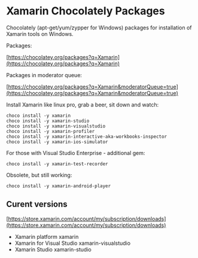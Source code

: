 # Xamarin Chocolately Packages

Chocolately (apt-get/yum/zypper for Windows) packages for installation of 
Xamarin tools on Windows.

Packages:

[https://chocolatey.org/packages?q=Xamarin](https://chocolatey.org/packages?q=Xamarin)

Packages in moderator queue:

[https://chocolatey.org/packages?q=Xamarin&moderatorQueue=true](https://chocolatey.org/packages?q=Xamarin&moderatorQueue=true)

Install Xamarin like linux pro, grab a beer, sit down and watch:

	choco install -y xamarin
	choco install -y xamarin-studio
	choco install -y xamarin-visualstudio
	choco install -y xamarin-profiler
	choco install -y xamarin-interactive-aka-workbooks-inspector
	choco install -y xamarin-ios-simulator
	
For those with Visual Studio Enterprise - additional gem:

	choco install -y xamarin-test-recorder
	
Obsolete, but still working:

	choco install -y xamarin-android-player

## Curent versions

[https://store.xamarin.com/account/my/subscription/downloads](https://store.xamarin.com/account/my/subscription/downloads)

*	Xamarin platform 
	xamarin
	[]()
*	Xamarin for Visual Studio
	xamarin-visualstudio
	[]()
*	Xamarin Studio
	xamarin-studio
	[]()
	

	
	
	
